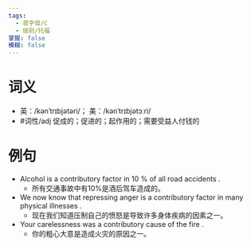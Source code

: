 ```yaml
---
tags:
  - 首字母/C
  - 级别/托福
掌握: false
模糊: false
---
```

# 词义
- 英：/kənˈtrɪbjətəri/； 美：/kənˈtrɪbjətɔːri/
- #词性/adj  促成的；促进的；起作用的；需要受益人付钱的
# 例句
- Alcohol is a contributory factor in 10 % of all road accidents .
	- 所有交通事故中有10%是酒后驾车造成的。
- We now know that repressing anger is a contributory factor in many physical illnesses .
	- 现在我们知道压制自己的愤怒是导致许多身体疾病的因素之一。
- Your carelessness was a contributory cause of the fire .
	- 你的粗心大意是造成火灾的原因之一。
